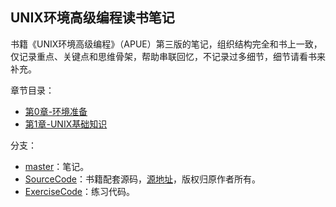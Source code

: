 ## UNIX环境高级编程读书笔记

书籍《UNIX环境高级编程》（APUE）第三版的笔记，组织结构完全和书上一致，仅记录重点、关键点和思维骨架，帮助串联回忆，不记录过多细节，细节请看书来补充。

章节目录：
- [第0章-环境准备](0_Preparing.md)
- [第1章-UNIX基础知识](1_UNIX_Introduction.md)

分支：
- [master](https://github.com/tch0/APUE_Notes/)：笔记。
- [SourceCode](https://github.com/tch0/APUE_Notes/tree/SourceCode)：书籍配套源码，[源地址](http://www.apuebook.com/code3e.html)，版权归原作者所有。
- [ExerciseCode](https://github.com/tch0/APUE_Notes/tree/ExerciseCode)：练习代码。